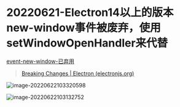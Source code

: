 

# 20220621-Electron14以上的版本new-window事件被废弃，使用setWindowOpenHandler来代替

[event-new-window-已弃用](https://www.electronjs.org/zh/docs/latest/api/web-contents#event-new-window-已弃用)

> [Breaking Changes | Electron (electronjs.org)](https://www.electronjs.org/zh/docs/latest/breaking-changes#removed-browserwindowconstructoroptions-inheriting-from-parent-windows)

![image-20220622103320598](https://s2.loli.net/2022/06/22/eatqQ7W8f65inKJ.png)

![image-20220622103132752](https://s2.loli.net/2022/06/22/JMrWaU7uD1cBRtX.png)

